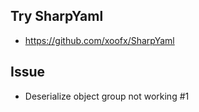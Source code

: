 ## Try SharpYaml

- https://github.com/xoofx/SharpYaml

## Issue

- Deserialize object group not working #1